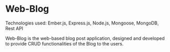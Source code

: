 # Web-Blog
Technologies used: Ember.js, Express.js, Node.js, Mongoose, MongoDB, Rest API

Web-Blog is the web-based blog post application, designed and developed to provide CRUD functionalities of the Blog to the users.
